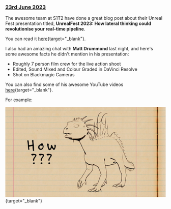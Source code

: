### [23rd June 2023](/news/20230623)

The awesome team at S1T2 have done a great blog post about their Unreal Fest presentation titled, **UnrealFest 2023: How lateral thinking could revolutionise your real-time pipeline**.

You can read it [here](https://s1t2.com/blog/unrealfest-2023-how-lateral-thinking-could-revolutionise-your-real-time-pipeline){target="_blank"}.

I also had an amazing chat with **Matt Drummond** last night, and here's some awesome facts he didn't mention in his presentation:

- Roughly 7 person film crew for the live action shoot
- Edited, Sound Mixed and Colour Graded in DaVinci Resolve
- Shot on Blackmagic Cameras

You can also find some of his awesome YouTube videos [here](https://www.youtube.com/@hivestudiosinternational/videos){target="_blank"}.

For example:

[![](/static/the-golden-walk-cycle.jpg)](https://www.youtube.com/watch?v=6Z_JMPUmb0c){target="_blank"}